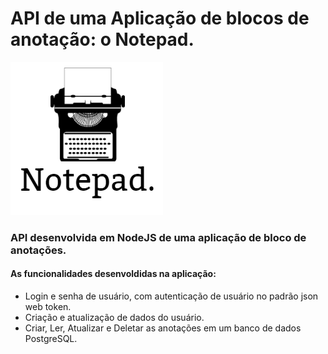 # API de uma Aplicação de blocos de anotação: o Notepad.

![](notepad.png)

### API desenvolvida em NodeJS de uma aplicação de bloco de anotações.

#### As funcionalidades desenvoldidas na aplicação:
- Login e senha de usuário, com autenticação de usuário no padrão json web token.
- Criação e atualização de dados do usuário.
- Criar, Ler, Atualizar e Deletar as anotações em um banco de dados PostgreSQL.
